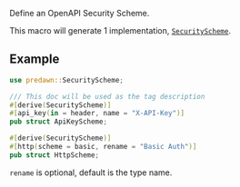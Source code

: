 Define an OpenAPI Security Scheme.

This macro will generate 1 implementation, [`SecurityScheme`].

## Example

```rust
use predawn::SecurityScheme;

/// This doc will be used as the tag description
#[derive(SecurityScheme)]
#[api_key(in = header, name = "X-API-Key")]
pub struct ApiKeyScheme;

#[derive(SecurityScheme)]
#[http(scheme = basic, rename = "Basic Auth")]
pub struct HttpScheme;
```

`rename` is optional, default is the type name.

[`SecurityScheme`]: https://docs.rs/predawn/latest/predawn/trait.SecurityScheme.html
